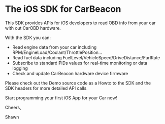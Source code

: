 The iOS SDK for CarBeacon
==================

This SDK provides APIs for iOS developers to read OBD info from your car with out CarOBD hardware. 

With the SDK you can:

* Read engine data from your car including RPM/EngineLoad/Coolant/ThrottlePosition…
* Read fuel data including FuelLevel/VehicleSpeed/DriveDistance/FurlRate
* Subscribe to standard PIDs values for real-time monitoring or data logging
* Check and update CarBeacon hardware device firmware

Please check out the Demo source code as a Howto to the SDK and the SDK headers for more detailed API calls.

Start programming your first iOS App for your Car now!


Cheers,

Shawn


